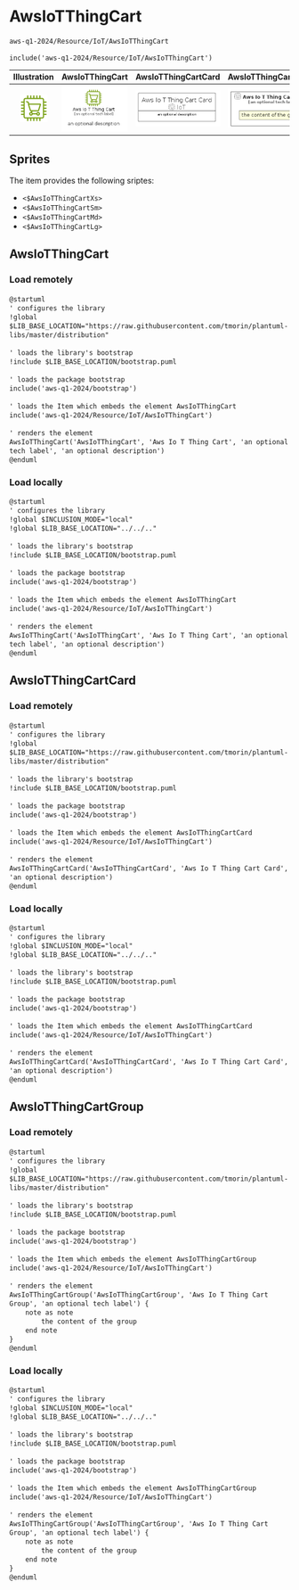 # AwsIoTThingCart


```text
aws-q1-2024/Resource/IoT/AwsIoTThingCart
```

```text
include('aws-q1-2024/Resource/IoT/AwsIoTThingCart')
```



| Illustration | AwsIoTThingCart | AwsIoTThingCartCard | AwsIoTThingCartGroup |
| :---: | :---: | :---: | :---: |
| ![illustration for Illustration](../../../aws-q1-2024/Resource/IoT/AwsIoTThingCart.png) | ![illustration for AwsIoTThingCart](../../../aws-q1-2024/Resource/IoT/AwsIoTThingCart.Local.png) | ![illustration for AwsIoTThingCartCard](../../../aws-q1-2024/Resource/IoT/AwsIoTThingCartCard.Local.png) | ![illustration for AwsIoTThingCartGroup](../../../aws-q1-2024/Resource/IoT/AwsIoTThingCartGroup.Local.png) |



## Sprites
The item provides the following sriptes:

- `<$AwsIoTThingCartXs>`
- `<$AwsIoTThingCartSm>`
- `<$AwsIoTThingCartMd>`
- `<$AwsIoTThingCartLg>`





## AwsIoTThingCart

### Load remotely
```plantuml
@startuml
' configures the library
!global $LIB_BASE_LOCATION="https://raw.githubusercontent.com/tmorin/plantuml-libs/master/distribution"

' loads the library's bootstrap
!include $LIB_BASE_LOCATION/bootstrap.puml

' loads the package bootstrap
include('aws-q1-2024/bootstrap')

' loads the Item which embeds the element AwsIoTThingCart
include('aws-q1-2024/Resource/IoT/AwsIoTThingCart')

' renders the element
AwsIoTThingCart('AwsIoTThingCart', 'Aws Io T Thing Cart', 'an optional tech label', 'an optional description')
@enduml
```

### Load locally
```plantuml
@startuml
' configures the library
!global $INCLUSION_MODE="local"
!global $LIB_BASE_LOCATION="../../.."

' loads the library's bootstrap
!include $LIB_BASE_LOCATION/bootstrap.puml

' loads the package bootstrap
include('aws-q1-2024/bootstrap')

' loads the Item which embeds the element AwsIoTThingCart
include('aws-q1-2024/Resource/IoT/AwsIoTThingCart')

' renders the element
AwsIoTThingCart('AwsIoTThingCart', 'Aws Io T Thing Cart', 'an optional tech label', 'an optional description')
@enduml
```

## AwsIoTThingCartCard

### Load remotely
```plantuml
@startuml
' configures the library
!global $LIB_BASE_LOCATION="https://raw.githubusercontent.com/tmorin/plantuml-libs/master/distribution"

' loads the library's bootstrap
!include $LIB_BASE_LOCATION/bootstrap.puml

' loads the package bootstrap
include('aws-q1-2024/bootstrap')

' loads the Item which embeds the element AwsIoTThingCartCard
include('aws-q1-2024/Resource/IoT/AwsIoTThingCart')

' renders the element
AwsIoTThingCartCard('AwsIoTThingCartCard', 'Aws Io T Thing Cart Card', 'an optional description')
@enduml
```

### Load locally
```plantuml
@startuml
' configures the library
!global $INCLUSION_MODE="local"
!global $LIB_BASE_LOCATION="../../.."

' loads the library's bootstrap
!include $LIB_BASE_LOCATION/bootstrap.puml

' loads the package bootstrap
include('aws-q1-2024/bootstrap')

' loads the Item which embeds the element AwsIoTThingCartCard
include('aws-q1-2024/Resource/IoT/AwsIoTThingCart')

' renders the element
AwsIoTThingCartCard('AwsIoTThingCartCard', 'Aws Io T Thing Cart Card', 'an optional description')
@enduml
```

## AwsIoTThingCartGroup

### Load remotely
```plantuml
@startuml
' configures the library
!global $LIB_BASE_LOCATION="https://raw.githubusercontent.com/tmorin/plantuml-libs/master/distribution"

' loads the library's bootstrap
!include $LIB_BASE_LOCATION/bootstrap.puml

' loads the package bootstrap
include('aws-q1-2024/bootstrap')

' loads the Item which embeds the element AwsIoTThingCartGroup
include('aws-q1-2024/Resource/IoT/AwsIoTThingCart')

' renders the element
AwsIoTThingCartGroup('AwsIoTThingCartGroup', 'Aws Io T Thing Cart Group', 'an optional tech label') {
    note as note
        the content of the group
    end note
}
@enduml
```

### Load locally
```plantuml
@startuml
' configures the library
!global $INCLUSION_MODE="local"
!global $LIB_BASE_LOCATION="../../.."

' loads the library's bootstrap
!include $LIB_BASE_LOCATION/bootstrap.puml

' loads the package bootstrap
include('aws-q1-2024/bootstrap')

' loads the Item which embeds the element AwsIoTThingCartGroup
include('aws-q1-2024/Resource/IoT/AwsIoTThingCart')

' renders the element
AwsIoTThingCartGroup('AwsIoTThingCartGroup', 'Aws Io T Thing Cart Group', 'an optional tech label') {
    note as note
        the content of the group
    end note
}
@enduml
```

